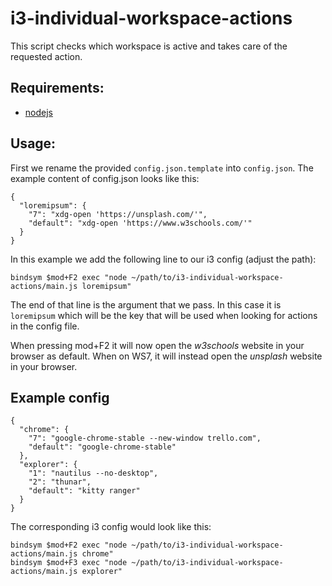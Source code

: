 # i3-individual-workspace-actions

This script checks which workspace is active and takes care of the requested action.

## Requirements:

* [nodejs](https://nodejs.org/en/download/package-manager/)

## Usage:

First we rename the provided `config.json.template` into `config.json`.
The example content of config.json looks like this:
```
{
  "loremipsum": {
    "7": "xdg-open 'https://unsplash.com/'",
    "default": "xdg-open 'https://www.w3schools.com/'"
  }
}
```

In this example we add the following line to our i3 config (adjust the path):
```
bindsym $mod+F2 exec "node ~/path/to/i3-individual-workspace-actions/main.js loremipsum"
```

The end of that line is the argument that we pass. In this case it is `loremipsum` which will be the key that will be used when looking for actions in the config file.

When pressing mod+F2 it will now open the *w3schools* website in your browser as default. When on WS7, it will instead open the *unsplash* website in your browser.

## Example config
```
{
  "chrome": {
    "7": "google-chrome-stable --new-window trello.com",
    "default": "google-chrome-stable"
  },
  "explorer": {
    "1": "nautilus --no-desktop",
    "2": "thunar",
    "default": "kitty ranger"
  }
}
```

The corresponding i3 config would look like this:
```
bindsym $mod+F2 exec "node ~/path/to/i3-individual-workspace-actions/main.js chrome"
bindsym $mod+F3 exec "node ~/path/to/i3-individual-workspace-actions/main.js explorer"
```
